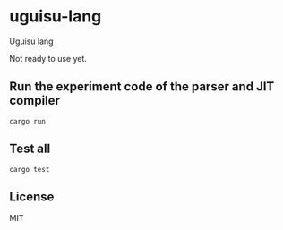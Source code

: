# uguisu-lang
Uguisu lang

Not ready to use yet.

## Run the experiment code of the parser and JIT compiler
```
cargo run
```

## Test all
```
cargo test
```

## License
MIT
